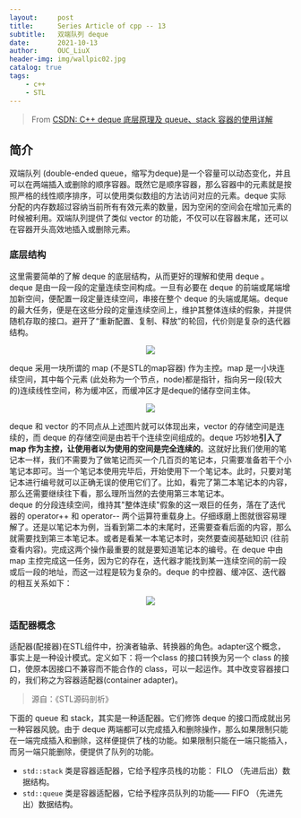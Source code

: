 ```yaml
---
layout:     post
title:      Series Article of cpp -- 13
subtitle:   双端队列 deque         
date:       2021-10-13
author:     OUC_LiuX
header-img: img/wallpic02.jpg
catalog: true
tags:     
    - c++     
    - STL
---     
```


> From [CSDN: C++ deque 底层原理及 queue、stack 容器的使用详解](https://blog.csdn.net/qq_38289815/article/details/106144793)                 

## 简介         

双端队列 (double-ended queue，缩写为deque)是一个容量可以动态变化，并且可以在两端插入或删除的顺序容器。既然它是顺序容器，那么容器中的元素就是按照严格的线性顺序排序，可以使用类似数组的方法访问对应的元素。deque 实际分配的内存数超过容纳当前所有有效元素的数量，因为空闲的空间会在增加元素的时候被利用。双端队列提供了类似 vector 的功能，不仅可以在容器末尾，还可以在容器开头高效地插入或删除元素。        

### 底层结构         

这里需要简单的了解 deque 的底层结构，从而更好的理解和使用 deque 。deque 是由一段一段的定量连续空间构成。一旦有必要在 deque 的前端或尾端增加新空间，便配置一段定量连续空间，串接在整个 deque 的头端或尾端。deque 的最大任务，便是在这些分段的定量连续空间上，维护其整体连续的假象，并提供随机存取的接口。避开了“重新配置、复制、释放”的轮回，代价则是复杂的迭代器结构。           
<div align=center><img src="https://raw.githubusercontent.com/OUCliuxiang/OUCliuxiang.github.io/master/img/cpp/cpp02.png"></div>   

deque 采用一块所谓的 map (不是STL的map容器) 作为主控。map 是一小块连续空间，其中每个元素 (此处称为一个节点，node)都是指针，指向另一段(较大的)连续线性空间，称为缓冲区，而缓冲区才是deque的储存空间主体。              
<div align=center><img src="https://raw.githubusercontent.com/OUCliuxiang/OUCliuxiang.github.io/master/img/cpp/cpp03.png"></div>   

deque 和 vector 的不同点从上述图片就可以体现出来，vector 的存储空间是连续的，而 deque 的存储空间是由若干个连续空间组成的。deque 巧妙地**引入了 map 作为主控，让使用者以为使用的空间是完全连续的**。这就好比我们使用的笔记本一样，我们不需要为了做笔记而买一个几百页的笔记本，只需要准备若干个小笔记本即可。当一个笔记本使用完毕后，开始使用下一个笔记本。此时，只要对笔记本进行编号就可以正确无误的使用它们了。比如，看完了第二本笔记本的内容，那么还需要继续往下看，那么理所当然的去使用第三本笔记本。          
deque 的分段连续空间，维持其"整体连续"假象的这一艰巨的任务，落在了迭代器的 operator++ 和 operator-- 两个运算符重载身上。仔细琢磨上图就很容易理解了。还是以笔记本为例，当看到第二本的末尾时，还需要查看后面的内容，那么就需要找到第三本笔记本。或者是看某一本笔记本时，突然要查阅基础知识 (往前查看内容)。完成这两个操作最重要的就是要知道笔记本的编号。在 deque 中由 map 主控完成这一任务，因为它的存在，迭代器才能找到某一连续空间的前一段或后一段的地址，而这一过程是较为复杂的。deque 的中控器、缓冲区、迭代器的相互关系如下：        
<div align=center><img src="https://raw.githubusercontent.com/OUCliuxiang/OUCliuxiang.github.io/master/img/cpp/cpp04.png"></div>     

### 适配器概念             
适配器(配接器)在STL组件中，扮演者轴承、转换器的角色。adapter这个概念，事实上是一种设计模式。定义如下：将一个class 的接口转换为另一个 class 的接口，使原本因接口不兼容而不能合作的 class，可以一起运作。其中改变容器接口的，我们称之为容器适配器(container adapter)。          
> 源自：《STL源码剖析》          

下面的 queue 和 stack，其实是一种适配器。它们修饰 deque 的接口而成就出另一种容器风貌。由于 deque 两端都可以完成插入和删除操作，那么如果限制只能在一端完成插入和删除，这样便提供了栈的功能。如果限制只能在一端只能插入，而另一端只能删除，便提供了队列的功能。             

* `std::stack` 类是容器适配器，它给予程序员栈的功能： FILO （先进后出）数据结构。          
* `std::queue` 类是容器适配器，它给予程序员队列的功能—— FIFO （先进先出）数据结构。         

